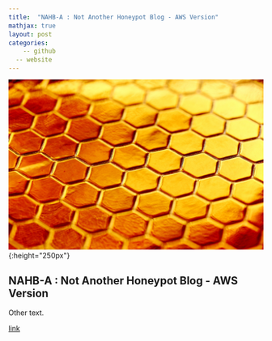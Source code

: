 ```yaml
---
title:  "NAHB-A : Not Another Honeypot Blog - AWS Version"
mathjax: true
layout: post
categories: 
	-- github
  -- website
---
```

![Honey](assets/honey.jpg){:height="250px"}

## NAHB-A : Not Another Honeypot Blog - AWS Version

Other text.

[link](https://github.com/matthewomccorkle)
